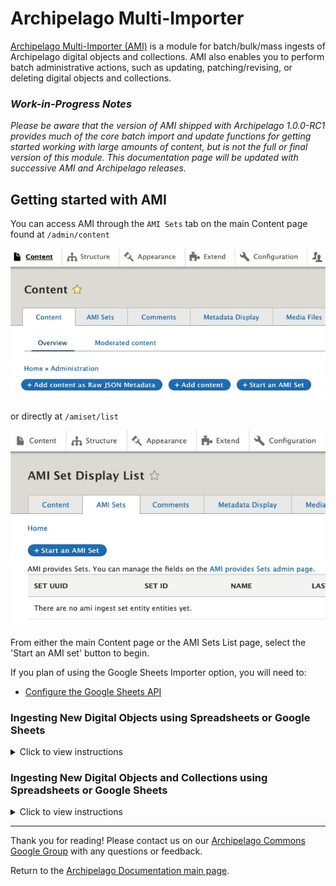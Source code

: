 # Archipelago Multi-Importer

[Archipelago Multi-Importer (AMI)](https://github.com/esmero/ami) is a module for batch/bulk/mass ingests of Archipelago digital objects and collections. AMI also enables you to perform batch administrative actions, such as updating, patching/revising, or deleting digital objects and collections.

### *Work-in-Progress Notes*

*Please be aware that the version of AMI shipped with Archipelago 1.0.0-RC1 provides much of the core batch import and update functions for getting started working with large amounts of content, but is not the full or final version of this module. This documentation page will be updated with successive AMI and Archipelago releases.*

## Getting started with AMI

You can access AMI through the `AMI Sets` tab on the main Content page found at `/admin/content`

![Content AMI Sets](/imgs/ami/ContentAMIsets.jpg)

or directly at `/amiset/list`

![AMI Sets List](/imgs/ami/AMIsetsList.jpg)

From either the main Content page or the AMI Sets List page, select the 'Start an AMI set' button to begin.

If you plan of using the Google Sheets Importer option, you will need to:
  * [Configure the Google Sheets API](/docs/googleapi.md)

### Ingesting New Digital Objects using Spreadsheets or Google Sheets

  <details><summary>Click to view instructions</summary>
  <span>
  <br>

  *These instructions are still Enqueued. Please stay tuned for AMI documentation updates being released early February 2021.*

  </span>
  </details>

### Ingesting New Digital Objects and Collections using Spreadsheets or Google Sheets

  <details><summary>Click to view instructions</summary>
  <span>
  <br>
  
  *These instructions are still Enqueued. Please stay tuned for AMI documentation updates being released early February 2021.*

  </span>
  </details>


---

Thank you for reading! Please contact us on our [Archipelago Commons Google Group](https://groups.google.com/forum/#!forum/archipelago-commons) with any questions or feedback.

Return to the [Archipelago Documentation main page](../README.md).
